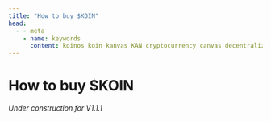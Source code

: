 ```yaml
---
title: "How to buy $KOIN"
head:
  - - meta
    - name: keywords
      content: koinos koin kanvas KAN cryptocurrency canvas decentralized description pixel war r/place rplace
---
```


# How to buy $KOIN

_Under construction for V1.1.1_
